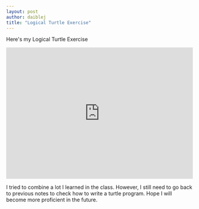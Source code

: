```yaml
---
layout: post
author: daiblej
title: "Logical Turtle Exercise"
---
```


Here's my Logical Turtle Exercise
<iframe src="https://trinket.io/embed/python/adf62b1f5c" width="100%" height="356" frameborder="0" marginwidth="0" marginheight="0" allowfullscreen></iframe>

I tried to combine a lot I learned in the class. However, I still need to go back to previous notes to check how to write a turtle program. Hope I will become more proficient in the future.
